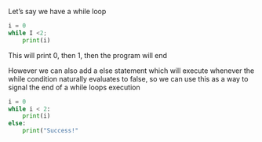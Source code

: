 Let’s say we have a while loop
```python
i = 0
while I <2;
	print(i)
```
This will print 0, then 1, then the program will end

However we can also add a else statement which will execute whenever the while condition naturally evaluates to false, so we can use this as a way to signal the end of a while loops execution
```python
i = 0 
while i < 2: 
	print(i) 
else: 
	print("Success!"
```
